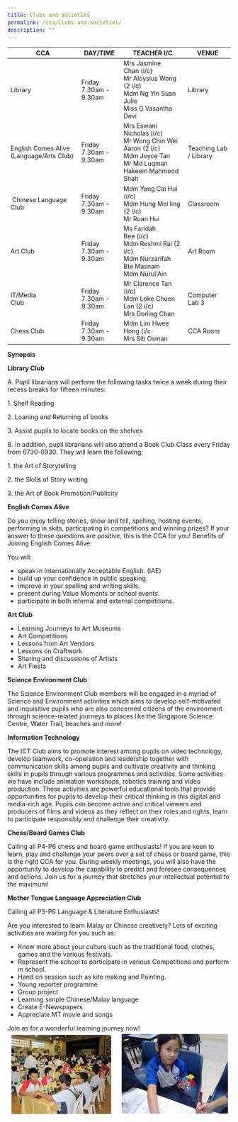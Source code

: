 ```yaml
---
title: Clubs and Societies
permalink: /cca/Clubs-and-Societies/
description: ""
---
```

| CCA | DAY/TIME | TEACHER I/C| VENUE
| -------- | -------- | -------- |-------- |
|Library| Friday<br>7.30am - 9.30am| Mrs Jasmine Chan (i/c)<br>Mr Aloysius Wong (2 i/c)<br>Mdm Ng Yin Suan Julie<br>Miss G Vasantha Devi| Library
|English Comes Alive (Language/Arts Club)|Friday<br>7.30am - 9.30am|Mrs Eswani Nicholas (i/c)<br>Mr Wong Chin Wei Aaron (2 i/c)<br>Mdm Joyce Tan<br>Mr Md Luqman Hakeem Mahmood Shah|Teaching Lab / Library
| Chinese Language Club| Friday<br>7.30am - 9.30am| Mdm Yang Cai Hui (i/c)<br>Mdm Hung Mei ling (2 i/c)  <br>Mr Ruan Hui|Classroom
|Art Club| Friday<br>7.30am - 9.30am|Ms Faridah Bee (i/c)<br>Mdm Reshmi Rai (2 i/c)<br>Mdm Nurzarifah Bte Masnam  <br>Mdm Nurul'Ain| Art Room
| IT/Media  <br>Club | Friday<br>7.30am - 9.30am| Mr Clarence Tan (i/c)<br>Mdm Loke Chuen Lan (2 i/c)<br>Mrs Dorling Chan| Computer Lab 3
|Chess Club| Friday<br>7.30am - 9.30am|Mdm Lim Hwee Hong (i/c<br>Mrs Siti Osman| CCA Room


**Synopsis**

**Library Club**

A. Pupil librarians will perform the following tasks twice a week during their recess breaks for fifteen minutes:

1\. Shelf Reading

2\. Loaning and Returning of books

3\. Assist pupils to locate books on the shelves

  

B. In addition, pupil librarians will also attend a Book Club Class every Friday from 0730-0930. They will learn the following;

1\. the Art of Storytelling

2\. the Skills of Story writing

3\. the Art of Book Promotion/Publicity

  

**English Comes Alive**

Do you enjoy telling stories, show and tell, spelling, hosting events, performing in skits, participating in competitions and winning prizes? If your answer to these questions are positive, this is the CCA for you! Benefits of Joining English Comes Alive:

  

You will:

*   speak in Internationally Acceptable English. (IAE)
*   build up your confidence in public speaking.
*   improve in your spelling and writing skills.
*   present during Value Moments or school events.
*   participate in both internal and external competitions.

**Art Club**

*   Learning Journeys to Art Museums
*   Art Competitions
*   Lessons from Art Vendors
*   Lessons on Craftwork
*   Sharing and discussions of Artists
*   Art Fiesta

  

**Science Environment Club**

The Science Environment Club members will be engaged in a myriad of Science and Environment activities which aims to develop self-motivated and inquisitive pupils who are also concerned citizens of the environment through science-related journeys to places like the Singapore Science Centre, Water Trail, beaches and more!

  

**Information Technology**

The ICT Club aims to promote interest among pupils on video technology, develop teamwork, co-operation and leadership together with communication skills among pupils and cultivate creativity and thinking skills in pupils through various programmes and activities. Some activities we have include animation workshops, robotics training and video production. These activities are powerful educational tools that provide opportunities for pupils to develop their critical thinking in this digital and media-rich age. Pupils can become active and critical viewers and producers of films and videos as they reflect on their roles and rights, learn to participate responsibly and challenge their creativity.

  

**Chess/Board Games Club**

Calling all P4-P6 chess and board game enthusiasts! If you are keen to learn, play and challenge your peers over a set of chess or board game, this is the right CCA for you. During weekly meetings, you will also have the opportunity to develop the capability to predict and foresee consequences and actions. Join us for a journey that stretches your intellectual potential to the maximum!

  

**Mother Tongue Language Appreciation Club**

Calling all P3-P6 Language & Literature Enthusiasts!

Are you interested to learn Malay or Chinese creatively? Lots of exciting activities are waiting for you such as:

*   Know more about your culture such as the traditional food, clothes, games and the various festivals.
*   Represent the school to participate in various Competitions and perform in school.
*   Hand on session such as kite making and Painting.
*   Young reporter programme
*   Group project
*   Learning simple Chinese/Malay language
*   Create E-Newspapers
*   Appreciate MT movie and songs

Join as for a wonderful learning journey now!
![](/images/Amendment%202.jpeg)